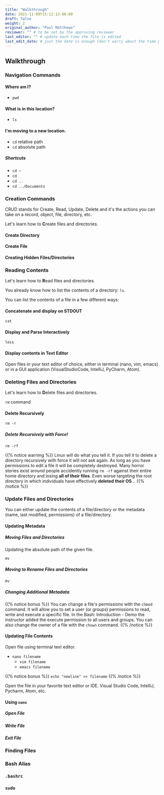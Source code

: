 ```yaml
---
title: "Walkthrough"
date: 2021-11-09T15:12:13-06:00
draft: false
weight: 2
original_author: "Paul Matthews" 
reviewer: "" # to be set by the approving reviewer
last_editor: "" # update each time the file is edited
last_edit_date: # just the date is enough (don't worry about the time portion)
---
```


## Walkthrough

### Navigation Commands

#### Where am I?

- `pwd`

#### What is in this location?

- `ls`

#### I'm moving to a new location.

- `cd` relative path
- `cd` absolute path

##### Shortcuts

- `cd ~`
- `cd`
- `cd ..`
- `cd ../Documents`

### Creation Commands

CRUD stands for Create, Read, Update, Delete and it's the actions you can take on a record, object, file, directory, etc.

Let's learn how to **C**reate files and directories.

#### Create Directory

#### Create File

#### Creating Hidden Files/Directories

### Reading Contents

Let's learn how to **R**ead files and directories.

You already know how to list the contents of a directory: `ls`.

You can list the contents of a file in a few different ways:

#### Concatenate and display on STDOUT

`cat`

#### Display and Parse Interactively

`less`

#### Display contents in Text Editor

Open files in your text editor of choice, either in terminal (nano, vim, emacs) or in a GUI application (VisualStudioCode, IntelliJ, PyCharm, Atom).

### Deleting Files and Directories

Let's learn how to **D**elete files and directories.

`rm` command

#### Delete Recursively

`rm -r`

##### Delete Recursively with Force!

`rm -rf`

{{% notice warning %}}
Linux will do what you tell it. If you tell it to delete a directory recursively with force it will not ask again. As long as you have permissions to edit a file it will be completely destroyed. Many horror stories exist around people accidently running `rm -rf` against their entire home directory and losing **all of their files**. Even worse targeting the root directory in which individuals have effectively **deleted their OS**...
{{% /notice %}}

### Update Files and Directories

You can either update the contents of a file/directory or the metadata (name, last modified, permissions) of a file/directory.

#### Updating Metadata

##### Moving Files and Directories

Updating the absolute path of the given file.

`mv`

##### Moving to Rename Files and Directories

`mv`

##### Changing Additional Metadata

{{% notice bonus %}}
You can change a file's permissions with the `chmod` command. It will allow you to set a user (or groups) permissions to read, write and execute a specific file. In the Bash: Introduction - Demo the instructor added the execute permission to all users and groups. You can also change the owner of a file with the `chown` command.
{{% /notice %}}

#### Updating File Contents

Open file using terminal text editor.

- `nano filename`
  - `vim filename`
  - `emacs filename`

{{% notice bonus %}}
`echo "newline" >> filename`
{{% /notice %}}


Open the file in your favorite text editor or IDE. Visual Studio Code, IntelliJ, Pycharm, Atom, etc.

#### Using `nano`

##### Open File

##### Write File

##### Exit File

### Finding Files

### Bash Alias

### `.bashrc`

### `sudo`

<!-- 

- navigation commands
  - `pwd`
  - `ls`: read contents of directory
  - `cd` relative path
  - `cd` absolute path
  - shortcuts
    - `.` current directory
    - `..` parent directory
    - `~` current user's home directory
- creating commands
  - directory
    - `mkdir new-dir`
  - file
    - `touch new-file`
- hidden folders/files
  - `mdkir .hidden-folder`
    - `ls`
    - `ls -a` or `ls -A`
  - `touch .hidden-file`
    - `ls`
    - `ls -a` or `ls -A`
- reading contents of file
  - `cat some-file`: read contents of file
- finding files
  - `find location -name filename`
  - `find location -name '*.file'`
  - `find location -name '*README.md'`
  - `find location -regex '.*/*+README.md'`
- moving / editing filename
  - `mv`
    - move file to a new location
      - `mv ./examplefile ~/new-location/`
    - rename file in current location
      - `mv ./examplefile new-file-name`
    - move file to a new location and rename file
      - `mv ./examplefile ~/new-location/new-file-name`
    - move folder to a new location
      - `mv ./example-directory/ ~/new-location`
    - rename directory in current location
      - `mv ./example-directory/ new-directory-name`
    - move folder to a new location and rename file
      - `mv ./example-directory/ ~/new-location/new-directory-name`
- deleting files
  - `rm`
- deleting directories
  - `rmdir`: only deletes **empty** directories
    - `rm target-directory/*`: delete all files inside a directory
    - `rmdir target-directory`: delete now empty directory 
  - `rm -r target-directory`: delete directory **recursively**. An irreversible action that will delete whatever it is pointed at will check in with the user before removing any *write-protected* files.
  - `rm -rf target-directory`: delete directory **recursively** with **force**. An irreversible action that will delete whatever it is pointed at without checking in with the user before removing any *write-protected* files.
- editing contents of a file
  - `nano some-file`
  - Nano basics
    - directional pad navigation
    - great for making edits to existing files
    - `ctrl+o`: save file
    - `ctrl+x`: exit file
  - Vim/Emacs note
- alias
  - customizing our personal shells with custom commands
    - homecontents: `ls ~`
  - `.bashrc`
    - adding an alias `homecontents` to `.bashrc`
- `sudo`
  - students will need sudo to cat out some files, and look into some directories so they just need to know what the command means substitute user do and the default argument is the root user (who has the highest level of permissions)
  -->